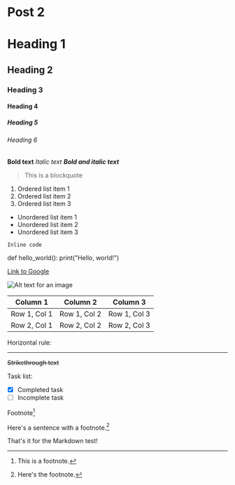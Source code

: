 # Post 2

# Heading 1
## Heading 2
### Heading 3
#### Heading 4
##### Heading 5
###### Heading 6

**Bold text**
*Italic text*
***Bold and italic text***

> This is a blockquote

1. Ordered list item 1
2. Ordered list item 2
3. Ordered list item 3

- Unordered list item 1
- Unordered list item 2
- Unordered list item 3

`Inline code`


def hello_world():
    print("Hello, world!")


[Link to Google](https://www.google.com)

![Alt text for an image](https://example.com/image.jpg)

| Column 1 | Column 2 | Column 3 |
|----------|----------|----------|
| Row 1, Col 1 | Row 1, Col 2 | Row 1, Col 3 |
| Row 2, Col 1 | Row 2, Col 2 | Row 2, Col 3 |

Horizontal rule:

---

~~Strikethrough text~~

Task list:
- [x] Completed task
- [ ] Incomplete task

Footnote[^1]

[^1]: This is a footnote.

Here's a sentence with a footnote.[^2]

[^2]: Here's the footnote.

That's it for the Markdown test!